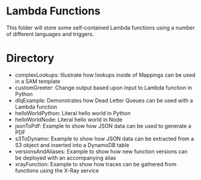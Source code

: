 # Lambda Functions

This folder will store some self-contained Lambda functions using a number of different languages and triggers.

# Directory

* complexLookups: Illustrate how lookups inside of Mappings can be used in a SAM template
* customGreeter: Change output based upon input to Lambda function in Python
* dlqExample: Demonstrates how Dead Letter Queues can be used with a Lambda function
* helloWorldPython: Literal hello world in Python
* helloWorldNode: Literal hello world in Node
* jsonToPdf: Example to show how JSON data can be used to generate a PDF
* s3ToDynamo: Example to show how JSON data can be extracted from a S3 object and inserted into a DynamoDB table
* versionsAndAliases: Example to show how new function versions can be deployed with an accompanying alias
* xrayFunction: Example to show how traces can be gathered from functions using the X-Ray service
